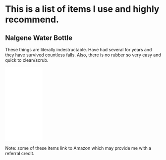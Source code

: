 # This is a list of items I use and highly recommend.

## Nalgene Water Bottle
These things are literally indestructable. Have had several for years and they have survived countless falls. Also, there is no rubber so very easy and quick to clean/scrub.
<iframe style="width:120px;height:240px;" marginwidth="0" marginheight="0" scrolling="no" frameborder="0" src="//ws-na.amazon-adsystem.com/widgets/q?ServiceVersion=20070822&OneJS=1&Operation=GetAdHtml&MarketPlace=US&source=ss&ref=as_ss_li_til&ad_type=product_link&tracking_id=thnkslprpt-20&language=en_US&marketplace=amazon&region=US&placement=B001N86A8E&asins=B001N86A8E&linkId=560454d2ee33edc914837d034e9866f3&show_border=true&link_opens_in_new_window=true"></iframe>

Note: some of these items link to Amazon which may provide me with a referral credit.
